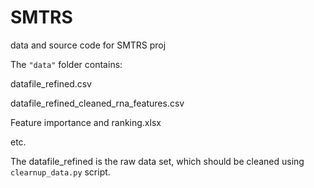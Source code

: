 # SMTRS
data and source code for SMTRS proj

The `"data"` folder contains:

datafile_refined.csv

datafile_refined_cleaned_rna_features.csv 

Feature importance and ranking.xlsx 

etc.



The datafile_refined is the raw data set, which should be cleaned using `clearnup_data.py` script.



